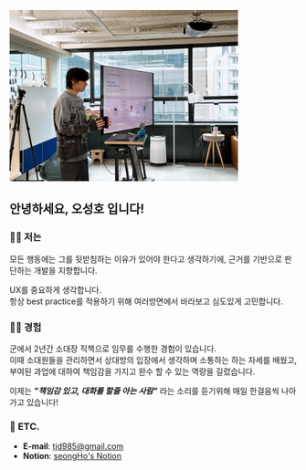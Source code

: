 <img src="./assets/발표 이미지.JPG" width=400 /><br/>

## 안녕하세요, 오성호 입니다!

### 🙋🏻 저는

모든 행동에는 그를 뒷받침하는 이유가 있어야 한다고 생각하기에, 근거를 기반으로 판단하는 개발을 지향합니다.

UX를 중요하게 생각합니다.<br/>항상 best practice를 적용하기 위해 여러방면에서 바라보고 심도있게 고민합니다.

### 🧗🏻 경험

군에서 2년간 소대장 직책으로 임무를 수행한 경험이 있습니다.<br/>
이때 소대원들을 관리하면서 상대방의 입장에서 생각하며 소통하는 하는 자세를 배웠고,<br/>
부여된 과업에 대하여 책임감을 가지고 완수 할 수 있는 역량을 길렀습니다.<br/>

이제는 **_"책임감 있고, 대화를 할줄 아는 사람"_** 라는 소리를 듣기위해 매일 한걸음씩 나아가고 있습니다!

### 🎯 ETC.

- **E-mail**: tjd985@gmail.com
- **Notion**: [seongHo's Notion](https://opaque-report-ba5.notion.site/OH-SeongHo-2ea9539aa582411dafa5135ab7846a98?pvs=4)

